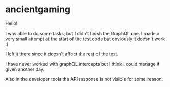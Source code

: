 # ancientgaming

Hello!


I was able to do some tasks, but I didn't finish the GraphQL one. I made a very small attempt at the start of the test code but obviously it doesn't work :) 

I left it there since it doesn't affect the rest of the test.

I have never worked with graphQL intercepts but I think I could manage if given another day.

Also in the developer tools the API response is not visible for some reason.
